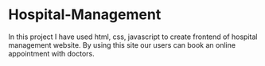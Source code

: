 # Hospital-Management
In this project I have used html, css, javascript to create frontend of hospital management website. By using this site our users can book an online appointment with doctors. 
